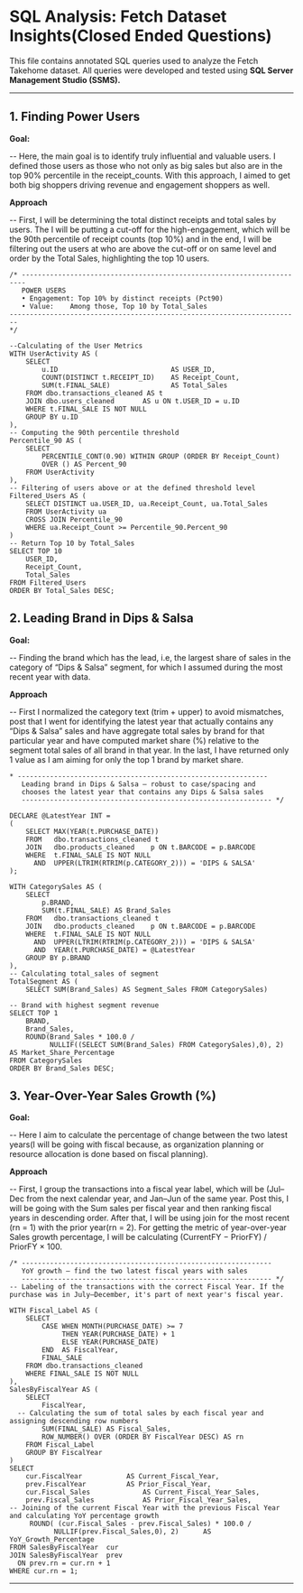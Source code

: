 # SQL Analysis: Fetch Dataset Insights(Closed Ended Questions)

This file contains annotated SQL queries used to analyze the Fetch Takehome dataset. All queries were developed and tested using ****SQL Server Management Studio (SSMS).****

---

## 1. Finding Power Users
**Goal:** 

-- Here, the main goal is to identify truly influential and valuable users. I defined those users as those who not only as big sales but also are in the top 90% percentile in the receipt_counts. With this approach, I aimed to get both big shoppers driving revenue and engagement shoppers as well.

**Approach**

-- First, I will be determining the total distinct receipts and total sales by users. The I will be putting a  cut-off for the high-engagement, which will be  the 90th percentile of receipt counts (top 10%) and in the end, I will be filtering  out the  users at who are above the cut-off or on same level and order by the Total Sales, highlighting the top 10 users.
```
/* -----------------------------------------------------------------------
   POWER USERS
   • Engagement: Top 10% by distinct receipts (Pct90)
   • Value:    Among those, Top 10 by Total_Sales
------------------------------------------------------------------------
*/

--Calculating of the User Metrics
WITH UserActivity AS (
    SELECT
        u.ID                            AS USER_ID,
        COUNT(DISTINCT t.RECEIPT_ID)    AS Receipt_Count,
        SUM(t.FINAL_SALE)               AS Total_Sales
    FROM dbo.transactions_cleaned AS t
    JOIN dbo.users_cleaned       AS u ON t.USER_ID = u.ID
    WHERE t.FINAL_SALE IS NOT NULL
    GROUP BY u.ID
),
-- Computing the 90th percentile threshold
Percentile_90 AS (                   
    SELECT 
        PERCENTILE_CONT(0.90) WITHIN GROUP (ORDER BY Receipt_Count) 
        OVER () AS Percent_90
    FROM UserActivity
),
-- Filtering of users above or at the defined threshold level
Filtered_Users AS (              
    SELECT DISTINCT ua.USER_ID, ua.Receipt_Count, ua.Total_Sales
    FROM UserActivity ua
    CROSS JOIN Percentile_90
    WHERE ua.Receipt_Count >= Percentile_90.Percent_90
)
-- Return Top 10 by Total_Sales
SELECT TOP 10              
    USER_ID,
    Receipt_Count,
    Total_Sales
FROM Filtered_Users
ORDER BY Total_Sales DESC;
```

## 2. Leading Brand in Dips & Salsa
**Goal:**

-- Finding the brand which has the lead, i.e, the largest share of sales in the category of “Dips & Salsa” segment, for which I assumed during the most recent year with data.

**Approach**

-- First I normalized the category text (trim + upper) to avoid mismatches, post that I went for identifying the latest year that actually contains any “Dips & Salsa” sales and have aggregate total sales by brand for that particular year and have computed market share (%) relative to the segment total sales of all brand in that year. In the last, I have returned only 1 value as I am aiming for only the top 1 brand by market share.

```
* --------------------------------------------------------------
   Leading brand in Dips & Salsa – robust to case/spacing and
   chooses the latest year that contains any Dips & Salsa sales
   -------------------------------------------------------------- */

DECLARE @LatestYear INT =
(
    SELECT MAX(YEAR(t.PURCHASE_DATE))
    FROM   dbo.transactions_cleaned t
    JOIN   dbo.products_cleaned    p ON t.BARCODE = p.BARCODE
    WHERE  t.FINAL_SALE IS NOT NULL
      AND  UPPER(LTRIM(RTRIM(p.CATEGORY_2))) = 'DIPS & SALSA'
);

WITH CategorySales AS (
    SELECT
        p.BRAND,
        SUM(t.FINAL_SALE) AS Brand_Sales
    FROM   dbo.transactions_cleaned t
    JOIN   dbo.products_cleaned    p ON t.BARCODE = p.BARCODE
    WHERE  t.FINAL_SALE IS NOT NULL
      AND  UPPER(LTRIM(RTRIM(p.CATEGORY_2))) = 'DIPS & SALSA'
      AND  YEAR(t.PURCHASE_DATE) = @LatestYear
    GROUP BY p.BRAND
),
-- Calculating total_sales of segment
TotalSegment AS (
    SELECT SUM(Brand_Sales) AS Segment_Sales FROM CategorySales)

-- Brand with highest segment revenue
SELECT TOP 1
    BRAND,
    Brand_Sales,
    ROUND(Brand_Sales * 100.0 /
          NULLIF((SELECT SUM(Brand_Sales) FROM CategorySales),0), 2) AS Market_Share_Percentage
FROM CategorySales
ORDER BY Brand_Sales DESC;

```

## 3. Year-Over-Year Sales Growth (%)
**Goal:** 

-- Here I aim to calculate the percentage of change between the two latest years(I will be going with fiscal because, as organization planning or resource allocation is done based on fiscal planning). 

**Approach** 

-- First, I group the transactions into a fiscal year label, which will be (Jul–Dec from the next calendar year, and Jan–Jun of the same year. Post this, I will be going with the Sum sales per fiscal year and then ranking fiscal years in descending order. After that, I will be using join for the most recent (rn = 1) with the prior year(rn = 2). For getting the metric of year-over-year Sales growth percentage, I will be calculating (CurrentFY − PriorFY) / PriorFY × 100.

```
/* --------------------------------------------------------------
   YoY growth – find the two latest fiscal years with sales
   -------------------------------------------------------------- */
-- Labeling of the transactions with the correct Fiscal Year. If the purchase was in July–December, it's part of next year's fiscal year.

WITH Fiscal_Label AS (
    SELECT
        CASE WHEN MONTH(PURCHASE_DATE) >= 7
             THEN YEAR(PURCHASE_DATE) + 1   
             ELSE YEAR(PURCHASE_DATE)      
        END  AS FiscalYear,
        FINAL_SALE
    FROM dbo.transactions_cleaned
    WHERE FINAL_SALE IS NOT NULL
),
SalesByFiscalYear AS (
    SELECT
        FiscalYear,
  -- Calculating the sum of total sales by each fiscal year and assigning descending row numbers
        SUM(FINAL_SALE) AS Fiscal_Sales,
        ROW_NUMBER() OVER (ORDER BY FiscalYear DESC) AS rn
    FROM Fiscal_Label
    GROUP BY FiscalYear
)
SELECT
    cur.FiscalYear           AS Current_Fiscal_Year,
    prev.FiscalYear          AS Prior_Fiscal_Year,
    cur.Fiscal_Sales             AS Current_Fiscal_Year_Sales,
    prev.Fiscal_Sales            AS Prior_Fiscal_Year_Sales,
-- Joining of the current Fiscal Year with the previous Fiscal Year and calculating YoY percentage growth      
     ROUND( (cur.Fiscal_Sales - prev.Fiscal_Sales) * 100.0 /
           NULLIF(prev.Fiscal_Sales,0), 2)      AS YoY_Growth_Percentage
FROM SalesByFiscalYear  cur
JOIN SalesByFiscalYear  prev
  ON prev.rn = cur.rn + 1       
WHERE cur.rn = 1;                
```

----
